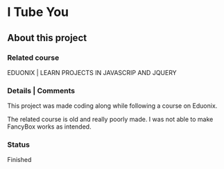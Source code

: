# I Tube You

## About this project

### Related course
EDUONIX | LEARN PROJECTS IN JAVASCRIP AND JQUERY

### Details | Comments
This project was made coding along while following a course on Eduonix. 

The related course is old and really poorly made. 
I was not able to make FancyBox works as intended.

### Status
Finished